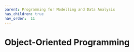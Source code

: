 ```yaml
---
parent: Programming for Modelling and Data Analysis
has_children: true
nav_order:  11
---
```


# Object-Oriented Programming
